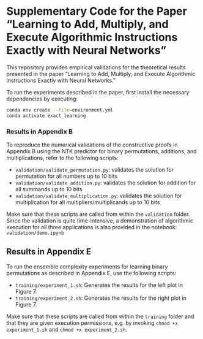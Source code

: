 # Supplementary Code for the Paper “Learning to Add, Multiply, and Execute Algorithmic Instructions Exactly with Neural Networks”

This repository provides empirical validations for the theoretical results presented in the paper “Learning to Add, Multiply, and Execute Algorithmic Instructions Exactly with Neural Networks.”


To run the experiments described in the paper, first install the necessary dependencies by executing:

```bash
conda env create --file=environment.yml
conda activate exact_learning
```

### Results in Appendix B

To reproduce the numerical validations of the constructive proofs in Appendix B using the NTK predictor for binary permutations, additions, and multiplications, refer to the following scripts:
- `validation/validate_permutation.py`: validates the solution for permutation for all numbers up to 10 bits
- `validation/validate_addition.py`: validates the solution for addition for all summands up to 10 bits
- `validation/validate_multiplication.py`: validates the solution for multiplication for all multipliers/multiplicands up to 10 bits 

Make sure that these scripts are called from within the `validation` folder. Since the validation is quite time-intensive, a demonstration of algorithmic execution for all three applications is also provided in the notebook: `validation/demo.ipynb`

## Results in Appendix E
To run the ensemble complexity experiments for learning binary permutations as described in Appendix E, use the following scripts:
- `training/experiment_1.sh`: Generates the results for the left plot in Figure 7.
- `training/experiment_2.sh`: Generates the results for the right plot in Figure 7.

Make sure that these scripts are called from within the `training` folder and that they are given execution permissions, e.g. by invoking `chmod +x experiment_1.sh` and `chmod +x experiment_2.sh`.